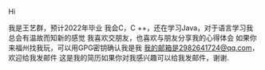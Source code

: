 Hi

我是王艺群，预计2022年毕业
我会C，C ++，还在学习Java，对于语言学习我总会有温故而知新的感觉
我喜欢交朋友，也喜欢与朋友分享我的心得体会
如果你来福州找我玩，可以用GPG密钥确认我是我
我的邮箱是2982641724@qq.com，欢迎给我发邮件
这是我的简历如果你对我感兴趣可以给我发邮件，谢谢.
